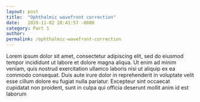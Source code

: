 ```yaml
---
layout: post
title:  "Ophthalmic wavefront correction"
date:   2020-11-02 20:41:57 -0800
category: Part 1
author: 
permalink: /ophthalmic-wavefront-correction
---
```


Lorem ipsum dolor sit amet, consectetur adipiscing elit, sed do eiusmod tempor incididunt ut labore et dolore magna aliqua. Ut enim ad minim veniam, quis nostrud exercitation ullamco laboris nisi ut aliquip ex ea commodo consequat. Duis aute irure dolor in reprehenderit in voluptate velit esse cillum dolore eu fugiat nulla pariatur. Excepteur sint occaecat cupidatat non proident, sunt in culpa qui officia deserunt mollit anim id est laborum